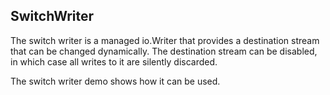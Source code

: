 ## SwitchWriter

The switch writer is a managed io.Writer that provides a destination stream
that can be changed dynamically.  The destination stream can be disabled,
in which case all writes to it are silently discarded.

The switch writer demo shows how it can be used.